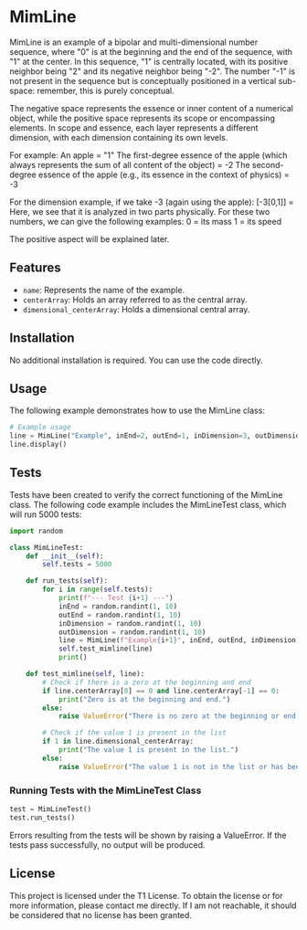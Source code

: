 # MimLine

MimLine is an example of a bipolar and multi-dimensional number sequence, where "0" is at the beginning and the end of the sequence, with "1" at the center. In this sequence, "1" is centrally located, with its positive neighbor being "2" and its negative neighbor being "-2". The number "-1" is not present in the sequence but is conceptually positioned in a vertical sub-space: remember, this is purely conceptual.

The negative space represents the essence or inner content of a numerical object, while the positive space represents its scope or encompassing elements. In scope and essence, each layer represents a different dimension, with each dimension containing its own levels.

For example:
An apple = "1"
The first-degree essence of the apple (which always represents the sum of all content of the object) = -2
The second-degree essence of the apple (e.g., its essence in the context of physics) = -3

For the dimension example, if we take -3 (again using the apple):
[-3[0,1]] = Here, we see that it is analyzed in two parts physically. For these two numbers, we can give the following examples:
0 = its mass
1 = its speed

The positive aspect will be explained later.

## Features

- `name`: Represents the name of the example.
- `centerArray`: Holds an array referred to as the central array.
- `dimensional_centerArray`: Holds a dimensional central array.

## Installation

No additional installation is required. You can use the code directly.

## Usage

The following example demonstrates how to use the MimLine class:

```python
# Example usage
line = MimLine("Example", inEnd=2, outEnd=1, inDimension=3, outDimension=2)
line.display()
```

## Tests

Tests have been created to verify the correct functioning of the MimLine class. The following code example includes the MimLineTest class, which will run 5000 tests:

```python
import random

class MimLineTest:
    def __init__(self):
        self.tests = 5000

    def run_tests(self):
        for i in range(self.tests):
            print(f"--- Test {i+1} ---")
            inEnd = random.randint(1, 10)
            outEnd = random.randint(1, 10)
            inDimension = random.randint(1, 10)
            outDimension = random.randint(1, 10)
            line = MimLine(f"Example{i+1}", inEnd, outEnd, inDimension, outDimension)
            self.test_mimline(line)
            print()

    def test_mimline(self, line):
        # Check if there is a zero at the beginning and end
        if line.centerArray[0] == 0 and line.centerArray[-1] == 0:
            print("Zero is at the beginning and end.")
        else:
            raise ValueError("There is no zero at the beginning or end.")

        # Check if the value 1 is present in the list
        if 1 in line.dimensional_centerArray:
            print("The value 1 is present in the list.")
        else:
            raise ValueError("The value 1 is not in the list or has been altered.")
```

### Running Tests with the MimLineTest Class
```python
test = MimLineTest()
test.run_tests()
```

Errors resulting from the tests will be shown by raising a ValueError. If the tests pass successfully, no output will be produced.

## License

This project is licensed under the T1 License. To obtain the license or for more information, please contact me directly. If I am not reachable, it should be considered that no license has been granted.
